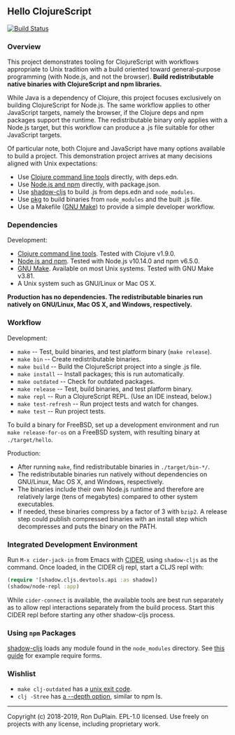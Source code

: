 ## Hello ClojureScript

[![Build Status][build]](https://travis-ci.org/rduplain/hello-cljs)


### Overview

This project demonstrates tooling for ClojureScript with workflows appropriate
to Unix tradition with a build oriented toward general-purpose programming
(with Node.js, and not the browser). **Build redistributable native binaries
with ClojureScript and npm libraries.**

While Java is a dependency of Clojure, this project focuses exclusively on
building ClojureScript for Node.js. The same workflow applies to other
JavaScript targets, namely the browser, if the Clojure deps and npm packages
support the runtime. The redistributable binary only applies with a Node.js
target, but this workflow can produce a .js file suitable for other JavaScript
targets.

Of particular note, both Clojure and JavaScript have many options available to
build a project. This demonstration project arrives at many decisions aligned
with Unix expectations:

* Use [Clojure command line tools][clojure cli] directly, with deps.edn.
* Use [Node.js and npm][node.js] directly, with package.json.
* Use [shadow-cljs][shadow-cljs] to build .js from deps.edn and `node_modules`.
* Use [pkg][pkg] to build binaries from `node_modules` and the built .js file.
* Use a Makefile ([GNU Make][make]) to provide a simple developer workflow.

[clojure cli]: https://clojure.org/guides/getting_started
[node.js]: https://nodejs.org/
[shadow-cljs]: http://shadow-cljs.org/
[pkg]: https://github.com/zeit/pkg
[make]: https://www.gnu.org/software/make/


### Dependencies

Development:

* [Clojure command line tools][clojure cli]. Tested with Clojure v1.9.0.
* [Node.js and npm][node.js]. Tested with Node.js v10.14.0 and npm v6.5.0.
* [GNU Make][make]. Available on most Unix systems. Tested with GNU Make v3.81.
* A Unix system such as GNU/Linux or Mac OS X.

**Production has no dependencies. The redistributable binaries run natively on
GNU/Linux, Mac OS X, and Windows, respectively.**


### Workflow

Development:

* `make` -- Test, build binaries, and test platform binary (`make release`).
* `make bin` -- Create redistributable binaries.
* `make build` -- Build the ClojureScript project into a single .js file.
* `make install` -- Install packages; this is run automatically.
* `make outdated` -- Check for outdated packages.
* `make release` -- Test, build binaries, and test platform binary.
* `make repl` -- Run a ClojureScript REPL. (Use an IDE instead, below.)
* `make test-refresh` -- Run project tests and watch for changes.
* `make test` -- Run project tests.

To build a binary for FreeBSD, set up a development environment and run `make
release-for-os` on a FreeBSD system, with resulting binary at `./target/hello`.


Production:

* After running `make`, find redistributable binaries in `./target/bin-*/`.
* The redistributable binaries run natively without dependencies on GNU/Linux,
  Mac OS X, and Windows, respectively.
* The binaries include their own Node.js runtime and therefore are relatively
  large (tens of megabytes) compared to other system executables.
* If needed, these binaries compress by a factor of 3 with `bzip2`. A release
  step could publish compressed binaries with an install step which
  decompresses and puts the binary on the PATH.


### Integrated Development Environment

Run `M-x cider-jack-in` from Emacs with [CIDER][cider], using `shadow-cljs` as
the command. Once loaded, in the CIDER clj repl, start a CLJS repl with:

```clojure
(require '[shadow.cljs.devtools.api :as shadow])
(shadow/node-repl :app)
```

While `cider-connect` is available, the available tools are best run separately
as to allow repl interactions separately from the build process. Start this
CIDER repl before starting any other shadow-cljs process.

[cider]: https://docs.cider.mx/


### Using `npm` Packages

[shadow-cljs][shadow-cljs] loads any module found in the `node_modules`
directory. See [this guide][shadow-cljs npm] for example require forms.

[shadow-cljs npm]: https://clojureverse.org/t/guide-on-how-to-use-import-npm-modules-packages-in-clojurescript/2298/1


### Wishlist

* `make clj-outdated` has a [unix exit code][depot exit].
* `clj -Stree` has [a --depth option][tools deps tree cli], similar to npm ls.

[depot exit]: https://github.com/Olical/depot/blob/v1.5.1/src/depot/outdated/main.clj#L52
[tools deps tree cli]: https://github.com/clojure/tools.deps.alpha/blob/tools.deps.alpha-0.5.460/src/main/clojure/clojure/tools/deps/alpha/script/print_tree.clj#L26


---

[build]: https://travis-ci.org/rduplain/hello-cljs.svg?branch=master

Copyright (c) 2018-2019, Ron DuPlain. EPL-1.0 licensed.
Use freely on projects with any license, including proprietary work.
